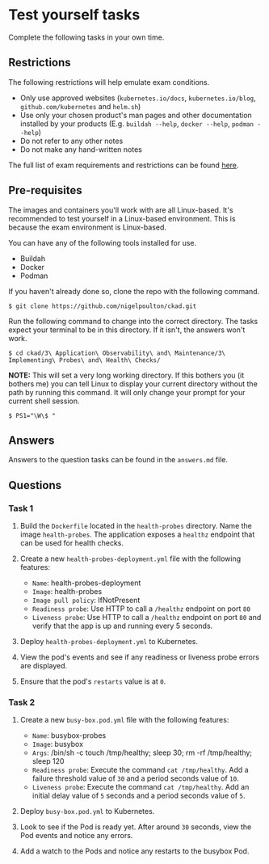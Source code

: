 # Test yourself tasks

Complete the following tasks in your own time.

## Restrictions

The following restrictions will help emulate exam conditions.

- Only use approved websites (`kubernetes.io/docs`, `kubernetes.io/blog`, `github.com/kubernetes` and `helm.sh`)
- Use only your chosen product's man pages and other documentation installed by your products (E.g. `buildah --help`, `docker --help`, `podman --help`)
- Do not refer to any other notes
- Do not make any hand-written notes

The full list of exam requirements and restrictions can be found [here](https://docs.linuxfoundation.org/tc-docs/certification/lf-candidate-handbook/exam-rules-and-policies).

## Pre-requisites

The images and containers you'll work with are all Linux-based. It's recommended to test yourself in a Linux-based environment. This is because the exam environment is Linux-based.

You can have any of the following tools installed for use.

- Buildah
- Docker
- Podman

If you haven't already done so, clone the repo with the following command.

```
$ git clone https://github.com/nigelpoulton/ckad.git
```

Run the following command to change into the correct directory. The tasks expect your terminal to be in this directory. If it isn't, the answers won't work.

```
$ cd ckad/3\ Application\ Observability\ and\ Maintenance/3\ Implementing\ Probes\ and\ Health\ Checks/
```

**NOTE:** This will set a very long working directory. If this bothers you (it bothers me) you can tell Linux to display your current directory without the path by running this command. It will only change your prompt for your current shell session.

```
$ PS1="\W\$ "
```

## Answers

Answers to the question tasks can be found in the `answers.md` file.

## Questions

### Task 1

1. Build the `Dockerfile` located in the `health-probes` directory. Name the image `health-probes`. The application exposes a `healthz` endpoint that can be used for health checks.

2. Create a new `health-probes-deployment.yml` file with the following features:
    - `Name`: health-probes-deployment
    - `Image`: health-probes
    - `Image pull policy`: IfNotPresent
    - `Readiness probe`: Use HTTP to call a `/healthz` endpoint on port `80`
    - `Liveness probe`: Use HTTP to call a `/healthz` endpoint on port `80` and verify that the app is up and running every 5 seconds.

3. Deploy `health-probes-deployment.yml` to Kubernetes.

4. View the pod's events and see if any readiness or liveness probe errors are displayed.

5. Ensure that the pod's `restarts` value is at `0`. 

### Task 2

1. Create a new `busy-box.pod.yml` file with the following features:
    - `Name`: busybox-probes
    - `Image`: busybox
    - `Args`: /bin/sh -c touch /tmp/healthy; sleep 30; rm -rf /tmp/healthy; sleep 120
    - `Readiness probe`: Execute the command `cat /tmp/healthy`. Add a failure threshold value of `30` and a period seconds value of `10`.
    - `Liveness probe`: Execute the command `cat /tmp/healthy`. Add an initial delay value of `5` seconds and a period seconds value of `5`.

2. Deploy `busy-box.pod.yml` to Kubernetes.

3. Look to see if the Pod is ready yet. After around `30` seconds, view the Pod events and notice any errors.

4. Add a watch to the Pods and notice any restarts to the busybox Pod.